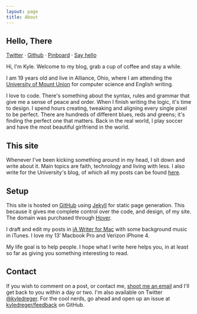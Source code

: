 ```yaml
---
layout: page
title: About
---
```


## Hello, There

[Twitter](http://twitter.com/kyledreger) &middot; [Github](http://github.com/kyledreger) &middot; [Pinboard](http://pinboard.in/u:kyledreger) &middot; [Say hello](mailto:hi@kyledreger.com?subject=hello!)

Hi, I'm Kyle. Welcome to my blog, grab a cup of coffee and stay a while. 

I am 19 years old and live in Alliance, Ohio, where I am  attending the [University of Mount Union](http://mountunion.edu) for computer science and English writing. 

I love to code. There's something about the syntax, rules and grammar that give me a sense of peace and order. When I finish writing the logic, it's time to design. I spend hours creating, tweaking and aligning every single pixel to be perfect. There are hundreds of different blues, reds and greens; it's finding the perfect one that matters. Back in the real world, I play soccer and have the most beautiful girlfriend in the world.

## This site

Whenever I’ve been kicking something around in my head, I sit down and write about it. Main topics are faith, technology and living with less. I also write for the University's blog, of which all my posts can be found [here](http://blog.mountunion.edu/blog/author/dregerkq/). 

## Setup


This site is hosted on [GitHub](http://github.com) using [Jekyll](https://github.com/mojombo/jekyll/) for static page generation. This because it gives me complete control over the code, and design, of my site. The domain was purchased through [Hover](http://hover.com). 

I draft and edit my posts in [iA Writer for Mac](http://www.iawriter.com/) with some background music in iTunes. I love my 13′ Macbook Pro and Verizon iPhone 4.

My life goal is to help people. I hope what I write here helps you, in at least so far as giving you something interesting to read.

## Contact

If you wish to comment on a post, or contact me, [shoot me an email](mailto:hi@kyledreger.com?subject=hello!) and I'll get back to you within a day or two. I'm also available on Twitter [@kyledreger](http://twitter.com/kyledreger). For the cool nerds, go ahead and open up an issue at [kyledreger/feedback](https://github.com/kyledreger/feedback/issues/new) on GitHub.